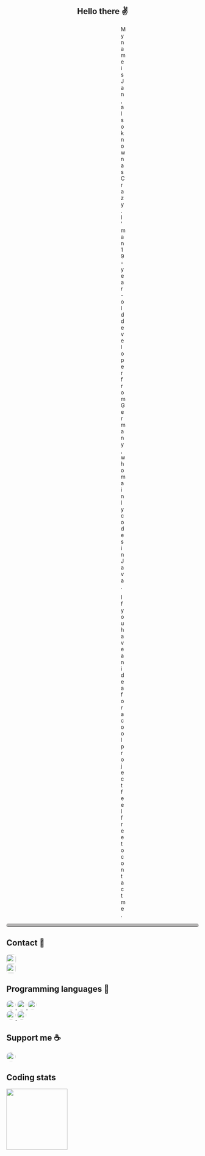 <h2 align="center">
Hello there ✌
</h2>

<p align="center" style="margin: 0 300px 0 300px">
My name is Jan, also known as Crazy.
I'm an 19-year-old developer from Germany, who mainly codes in Java.
</p>
<p align="center" style="margin: 10px 300px 0 300px">
If you have an idea for a cool project
<br>feel free to contact me.
</p>

<hr style="border-top: 8px solid #b3b2b2; border-radius: 7px">

<h2>Contact 📩</h3>
<a href="https://discords.com/bio/p/crazy" target="_blank">
<img src="https://img.shields.io/badge/Discord-CrazyS%237577-informational?style=for-the-badge&logo=discord&logoColor=informational" height="25" style="border-radius: 7px;">
</a><br>
<a href="twitter.com/cs_jako" target="_blank">
<img src="https://img.shields.io/badge/Twitter-cs_jako-informational?logo=twitter&logoColor=informational" height="24" style="border-radius: 7px;">
</a>
<h2>Programming languages 👾</h2>
<a href="https://java.com" target="_blank">
<img src="https://img.shields.io/badge/java-%23ED8B00.svg?style=for-the-badge&logo=java&logoColor=white" height="24" style="border-radius: 20px;">
</a>
<a href="https://php.net" target="_blank">
<img src="https://img.shields.io/badge/php-%23777BB4.svg?style=for-the-badge&logo=php&logoColor=white" height="24" style="border-radius: 20px;">
</a>
<a href="https://www.python.org/" target="_blank">
<img src="https://img.shields.io/badge/python-3670A0?style=for-the-badge&logo=python&logoColor=ffdd54" height="24" style="border-radius: 20px;">
</a>
<br>
<a href="https://developer.mozilla.org/docs/Web/JavaScript" target="_blank">
<img src="https://img.shields.io/badge/javascript-%23323330.svg?style=for-the-badge&logo=javascript&logoColor=%23F7DF1E" height="24" style="border-radius: 20px;">
</a>
<a href="https://nodejs.org/" target="_blank">
<img src="https://img.shields.io/badge/node.js-6DA55F?style=for-the-badge&logo=node.js&logoColor=white" height="24" style="border-radius: 20px;">
</a>

<h2>Support me ☕</h2>
<a href="https://ko-fi.com/D1D14EA7L" target="_blank">
<img src="https://ko-fi.com/img/githubbutton_sm.svg" height="24" style="border-radius: 20px">
</a>

<h2>Coding stats</h2>
<img height="160em" src="https://github-readme-stats.vercel.app/api?username=cs-jako&theme=onedark&show_icons=true&count_private=true"/>
<br>